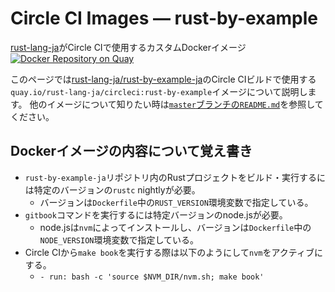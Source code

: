 <!-- -*- coding:utf-8-unix -*- -->

# Circle CI Images &mdash; rust-by-example

[rust-lang-ja](https://github.com/rust-lang-ja)がCircle CIで使用するカスタムDockerイメージ
[![Docker Repository on Quay](https://quay.io/repository/rust-lang-ja/circleci/status "Docker Repository on Quay")](https://quay.io/repository/rust-lang-ja/circleci)

このページでは[rust-lang-ja/rust-by-example-ja](https://github.com/rust-lang-ja/rust-by-example-ja)のCircle CIビルドで使用する`quay.io/rust-lang-ja/circleci:rust-by-example`イメージについて説明します。
他のイメージについて知りたい時は[`master`ブランチの`README.md`](https://github.com/rust-lang-ja/circleci-images/blob/master/README.md)を参照してください。


## Dockerイメージの内容について覚え書き

- `rust-by-example-ja`リポジトリ内のRustプロジェクトをビルド・実行するには特定のバージョンの`rustc` nightlyが必要。
  * バージョンは`Dockerfile`中の`RUST_VERSION`環境変数で指定している。
- `gitbook`コマンドを実行するには特定バージョンのnode.jsが必要。
  * node.jsは`nvm`によってインストールし、バージョンは`Dockerfile`中の`NODE_VERSION`環境変数で指定している。
- Circle CIから`make book`を実行する際は以下のようにして`nvm`をアクティブにする。
  * `- run: bash -c 'source $NVM_DIR/nvm.sh; make book'`
